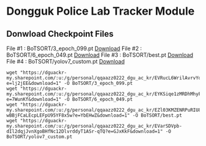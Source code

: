 # Dongguk Police Lab Tracker Module

## Donwload Checkpoint Files

File #1 : BoTSORT/3_epoch_099.pt [Download](https://dguackr-my.sharepoint.com/:u:/g/personal/qqaazz0222_dgu_ac_kr/EVRucL6WrilAvrvYqVLI0sUBDJPJ7xp9fMqfPdkf1X66UA?e=lj2jEE)
File #2 : BoTSORT/6_epoch_049.pt [Download](https://dguackr-my.sharepoint.com/:u:/g/personal/qqaazz0222_dgu_ac_kr/EYKSiqe1zMRDhMhyFEbwy0cBDkpGgPoS4BF91AHJjOsSkw?e=7WunKf)
File #3 : BoTSORT/best.pt [Download](https://dguackr-my.sharepoint.com/:u:/g/personal/qqaazz0222_dgu_ac_kr/EZl03KMZENRPuRIU8KJfp-wBBjFCaLEcpLEFpU95YF8x5w?e=YbEHwZ)
File #4 : BoTSORT/yolov7_custom.pt [Download](https://dguackr-my.sharepoint.com/:u:/g/personal/qqaazz0222_dgu_ac_kr/EVarSDVpb-dIl2dqjJvnXgoBHfNc12DlvrddyT1ASr-qTQ?e=GJxKkF)

```
wget "https://dguackr-my.sharepoint.com/:u:/g/personal/qqaazz0222_dgu_ac_kr/EVRucL6WrilAvrvYqVLI0sUBDJPJ7xp9fMqfPdkf1X66UA?e=lj2jEE&download=1" -O BoTSORT/3_epoch_099.pt
wget "https://dguackr-my.sharepoint.com/:u:/g/personal/qqaazz0222_dgu_ac_kr/EYKSiqe1zMRDhMhyFEbwy0cBDkpGgPoS4BF91AHJjOsSkw?e=7WunKf&download=1" -O BoTSORT/6_epoch_049.pt
wget "https://dguackr-my.sharepoint.com/:u:/g/personal/qqaazz0222_dgu_ac_kr/EZl03KMZENRPuRIU8KJfp-wBBjFCaLEcpLEFpU95YF8x5w?e=YbEHwZ&download=1" -O BoTSORT/best.pt
wget "https://dguackr-my.sharepoint.com/:u:/g/personal/qqaazz0222_dgu_ac_kr/EVarSDVpb-dIl2dqjJvnXgoBHfNc12DlvrddyT1ASr-qTQ?e=GJxKkF&download=1" -O BoTSORT/yolov7_custom.pt
```
